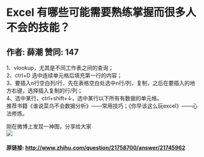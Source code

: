# Excel 有哪些可能需要熟练掌握而很多人不会的技能？
## 作者: 薛潮  赞同: 147
1、vlookup，尤其是不同工作表之间的查询；  
2、ctrl+D 选中连续单元格后填充第一行的内容；  
3、要插入n行空白列/行，先在表格空白处选中n行/列，复制，之后在要插入的地方右键，选择插入复制的行/列；  
4、选中某行，ctrl+shift+↓，选中某行以下所有有数据的单元格。  
推荐书籍《谁说菜鸟不会数据分析》——常用技巧；《你早该这么玩excel》——心法修炼。  
  
刚在微博上发现一神图，分享给大家  
![](http://pic3.zhimg.com/8c13e51281fd3cec2054e428fa217ab9_b.jpg)

#### 原链接: http://www.zhihu.com/question/21758700/answer/21745962